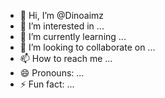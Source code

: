 - 👋 Hi, I’m @Dinoaimz
- 👀 I’m interested in ...
- 🌱 I’m currently learning ...
- 💞️ I’m looking to collaborate on ...
- 📫 How to reach me ...
- 😄 Pronouns: ...
- ⚡ Fun fact: ...

<!---
Dinoaimz/Dinoaimz is a ✨ special ✨ repository because its `README.md` (this file) appears on your GitHub profile.
You can click the Preview link to take a look at your changes.
--->
